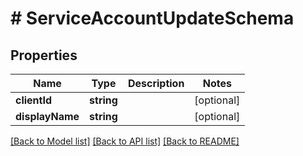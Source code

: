 # # ServiceAccountUpdateSchema

## Properties

Name | Type | Description | Notes
------------ | ------------- | ------------- | -------------
**clientId** | **string** |  | [optional]
**displayName** | **string** |  | [optional]

[[Back to Model list]](../../README.md#models) [[Back to API list]](../../README.md#endpoints) [[Back to README]](../../README.md)
